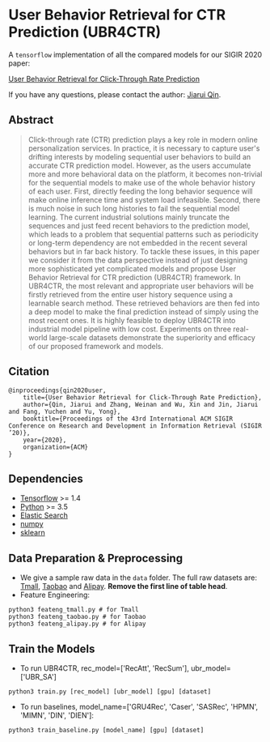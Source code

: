 # User Behavior Retrieval for CTR Prediction (UBR4CTR)
A `tensorflow` implementation of all the compared models for our SIGIR 2020 paper:

[User Behavior Retrieval for Click-Through Rate Prediction](https://arxiv.org/)

If you have any questions, please contact the author: [Jiarui Qin](http://jiaruiqin.me).


## Abstract
> Click-through rate (CTR) prediction plays a key role in modern online personalization services.
  In practice, it is necessary to capture user's drifting interests by modeling sequential user behaviors to build an accurate CTR prediction model. 
  However, as the users accumulate more and more behavioral data on the platform, it becomes non-trivial for the sequential models to make use of the whole behavior history of each user. First, directly feeding the long behavior sequence will make online inference time and system load infeasible. Second, there is much noise in such long histories to fail the sequential model learning.
  The current industrial solutions mainly truncate the sequences and just feed recent behaviors to the prediction model, which leads to a problem that sequential patterns such as periodicity or long-term dependency are not embedded in the recent several behaviors but in far back history.
  To tackle these issues, in this paper we consider it from the data perspective instead of just designing more sophisticated yet complicated models and propose User Behavior Retrieval for CTR prediction (UBR4CTR) framework. In UBR4CTR, the most relevant and appropriate user behaviors will be firstly retrieved from the entire user history sequence using a learnable search method. These retrieved behaviors are then fed into a deep model to make the final prediction instead of simply using the most recent ones. It is highly feasible to deploy UBR4CTR into industrial model pipeline with low cost. Experiments on three real-world large-scale datasets demonstrate the superiority and efficacy of our proposed framework and models.

## Citation
```
@inproceedings{qin2020user,
	title={User Behavior Retrieval for Click-Through Rate Prediction},
	author={Qin, Jiarui and Zhang, Weinan and Wu, Xin and Jin, Jiarui and Fang, Yuchen and Yu, Yong},
	booktitle={Proceedings of the 43rd International ACM SIGIR Conference on Research and Development in Information Retrieval (SIGIR ’20)},
	year={2020},
	organization={ACM}
}
```
## Dependencies
- [Tensorflow](https://www.tensorflow.org) >= 1.4
- [Python](https://www.python.org) >= 3.5
- [Elastic Search](https://www.elastic.co)
- [numpy](https://numpy.org)
- [sklearn](https://scikit-learn.org)

## Data Preparation & Preprocessing
- We give a sample raw data in the `data` folder. The full raw datasets are: [Tmall](https://tianchi.aliyun.com/dataset/dataDetail?dataId=42), [Taobao](https://tianchi.aliyun.com/dataset/dataDetail?dataId=649) and [Alipay](https://tianchi.aliyun.com/dataset/dataDetail?dataId=53). **Remove the first line of table head**.
- Feature Engineering:
```
python3 feateng_tmall.py # for Tmall
python3 feateng_taobao.py # for Taobao
python3 feateng_alipay.py # for Alipay
```


## Train the Models
- To run UBR4CTR, rec_model=['RecAtt', 'RecSum'], ubr_model=['UBR_SA']
```
python3 train.py [rec_model] [ubr_model] [gpu] [dataset]
```

- To run baselines, model_name=['GRU4Rec', 'Caser', 'SASRec', 'HPMN', 'MIMN', 'DIN', 'DIEN']:
```
python3 train_baseline.py [model_name] [gpu] [dataset]
```
